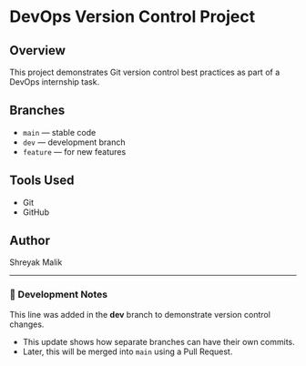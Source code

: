 # DevOps Version Control Project

## Overview
This project demonstrates Git version control best practices as part of a DevOps internship task.

## Branches
- `main` — stable code
- `dev` — development branch
- `feature` — for new features

## Tools Used
- Git
- GitHub

## Author
Shreyak Malik

---

### 📘 Development Notes
This line was added in the **dev** branch to demonstrate version control changes.

- This update shows how separate branches can have their own commits.
- Later, this will be merged into `main` using a Pull Request.
